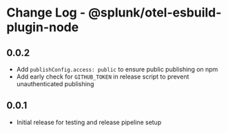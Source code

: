 # Change Log - @splunk/otel-esbuild-plugin-node

## 0.0.2

- Add `publishConfig.access: public` to ensure public publishing on npm
- Add early check for `GITHUB_TOKEN` in release script to prevent unauthenticated publishing

## 0.0.1

- Initial release for testing and release pipeline setup
